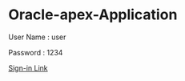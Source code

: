 # Oracle-apex-Application

User Name : user


Password  : 1234


[Sign-in Link](dennisdamien/App-using-oracle-apex)
